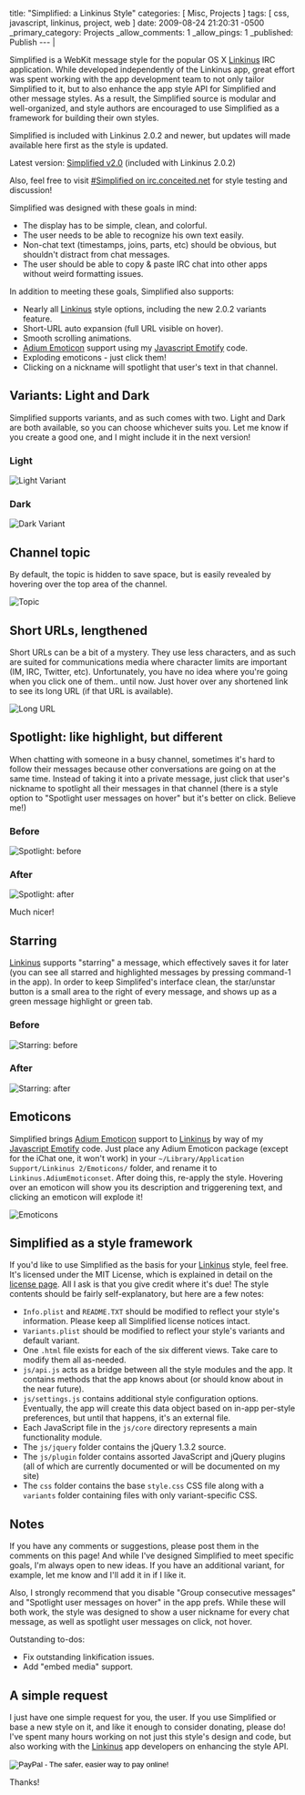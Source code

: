 title: "Simplified: a Linkinus Style"
categories: [ Misc, Projects ]
tags: [ css, javascript, linkinus, project, web ]
date: 2009-08-24 21:20:31 -0500
_primary_category: Projects
_allow_comments: 1
_allow_pings: 1
_published: Publish
--- |

Simplified is a WebKit message style for the popular OS X [Linkinus][linkinus] IRC application. While developed independently of the Linkinus app, great effort was spent working with the app development team to not only tailor Simplified to it, but to also enhance the app style API for Simplified and other message styles. As a result, the Simplified source is modular and well-organized, and style authors are encouraged to use Simplified as a framework for building their own styles.

 [linkinus]: http://conceitedsoftware.com/products/linkinus

<!--MORE-->

Simplified is included with Linkinus 2.0.2 and newer, but updates will made available here first as the style is updated.

Latest version: [Simplified v2.0](http://benalman.com/code/projects/simplified/dist/Simplified-2.0.zip) (included with Linkinus 2.0.2)

Also, feel free to visit [#Simplified on irc.conceited.net](irc://irc.conceited.net/Simplified) for style testing and discussion!

Simplified was designed with these goals in mind:

 * The display has to be simple, clean, and colorful.
 * The user needs to be able to recognize his own text easily.
 * Non-chat text (timestamps, joins, parts, etc) should be obvious, but shouldn't distract from chat messages.
 * The user should be able to copy & paste IRC chat into other apps without weird formatting issues.

In addition to meeting these goals, Simplified also supports:

 * Nearly all [Linkinus][linkinus] style options, including the new 2.0.2 variants feature.
 * Short-URL auto expansion (full URL visible on hover).
 * Smooth scrolling animations.
 * [Adium Emoticon][emoticons] support using my [Javascript Emotify][emotify] code.
 * Exploding emoticons - just click them!
 * Clicking on a nickname will spotlight that user's text in that channel.

## Variants: Light and Dark ##

Simplified supports variants, and as such comes with two. Light and Dark are both available, so you can choose whichever suits you. Let me know if you create a good one, and I might include it in the next version!

### Light ###
![Light Variant](/images/simplified/light.gif)

### Dark ###
![Dark Variant](/images/simplified/dark.gif)

## Channel topic ##

By default, the topic is hidden to save space, but is easily revealed by hovering over the top area of the channel.

![Topic](/images/simplified/topic.gif)

## Short URLs, lengthened ##

Short URLs can be a bit of a mystery. They use less characters, and as such are suited for communications media where character limits are important (IM, IRC, Twitter, etc). Unfortunately, you have no idea where you're going when you click one of them.. until now. Just hover over any shortened link to see its long URL (if that URL is available).

![Long URL](/images/simplified/long-url.gif)

## Spotlight: like highlight, but different ##

When chatting with someone in a busy channel, sometimes it's hard to follow their messages because other conversations are going on at the same time. Instead of taking it into a private message, just click that user's nickname to spotlight all their messages in that channel (there is a style option to "Spotlight user messages on hover" but it's better on click. Believe me!)

### Before ###
![Spotlight: before](/images/simplified/spotlight.gif)

### After ###
![Spotlight: after](/images/simplified/spotlighted.gif)

Much nicer!

## Starring ##

[Linkinus][linkinus] supports "starring" a message, which effectively saves it for later (you can see all starred and highlighted messages by pressing command-1 in the app). In order to keep Simplifed's interface clean, the star/unstar button is a small area to the right of every message, and shows up as a green message highlight or green tab.

### Before ###
![Starring: before](/images/simplified/star.gif)

### After ###
![Starring: after](/images/simplified/starred.gif)

## Emoticons ##

Simplified brings [Adium Emoticon][emoticons] support to [Linkinus][linkinus] by way of my [Javascript Emotify][emotify] code. Just place any Adium Emoticon package (except for the iChat one, it won't work) in your `~/Library/Application Support/Linkinus 2/Emoticons/` folder, and rename it to `Linkinus.AdiumEmoticonset`. After doing this, re-apply the style. Hovering over an emoticon will show you its description and triggerening text, and clicking an emoticon will explode it!

![Emoticons](/images/simplified/smiley.gif)

## Simplified as a style framework ##

If you'd like to use Simplified as the basis for your [Linkinus][linkinus] style, feel free. It's licensed under the MIT License, which is explained in detail on the [license page](http://benalman.com/about/license/). All I ask is that you give credit where it's due! The style contents should be fairly self-explanatory, but here are a few notes:

 * `Info.plist` and `README.TXT` should be modified to reflect your style's information. Please keep all Simplified license notices intact.
 * `Variants.plist` should be modified to reflect your style's variants and default variant.
 * One `.html` file exists for each of the six different views. Take care to modify them all as-needed.
 * `js/api.js` acts as a bridge between all the style modules and the app. It contains methods that the app knows about (or should know about in the near future).
 * `js/settings.js` contains additional style configuration options. Eventually, the app will create this data object based on in-app per-style preferences, but until that happens, it's an external file.
 * Each JavaScript file in the `js/core` directory represents a main functionality module.
 * The `js/jquery` folder contains the jQuery 1.3.2 source.
 * The `js/plugin` folder contains assorted JavaScript and jQuery plugins (all of which are currently documented or will be documented on my site)
 * The `css` folder contains the base `style.css` CSS file along with a `variants` folder containing files with only variant-specific CSS.

## Notes ##

If you have any comments or suggestions, please post them in the comments on this page! And while I've designed Simplified to meet specific goals, I'm always open to new ideas. If you have an additional variant, for example, let me know and I'll add it in if I like it.

Also, I strongly recommend that you disable "Group consecutive messages" and "Spotlight user messages on hover" in the app prefs. While these will both work, the style was designed to show a user nickname for every chat message, as well as spotlight user messages on click, not hover.

Outstanding to-dos:

 * Fix outstanding linkification issues.
 * Add "embed media" support.

## A simple request ##

I just have one simple request for you, the user. If you use Simplified or base a new style on it, and like it enough to consider donating, please do! I've spent many hours working on not just this style's design and code, but also working with the [Linkinus][linkinus] app developers on enhancing the style API.

<form action="https://www.paypal.com/cgi-bin/webscr" method="post">
  <input type="hidden" name="cmd" value="_s-xclick">
  <input type="hidden" name="hosted_button_id" value="5791421">
  <input type="image" src="https://www.paypal.com/en_US/i/btn/btn_donate_SM.gif" name="submit" alt="PayPal - The safer, easier way to pay online!">
  <img alt="" border="0" src="https://www.paypal.com/en_US/i/scr/pixel.gif" width="1" height="1">
</form>

Thanks!

 [linkinus]: http://conceitedsoftware.com/products/linkinus
 [emoticons]: http://www.adiumxtras.com/index.php?a=search&cat_id=2&sort=downloads
 [emotify]: http://benalman.com/projects/javascript-emotify/


